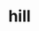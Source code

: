 ---
title: hill
github: https://github.com/hill
mode: light
transition: 3s
archetype:
- Innovative
---